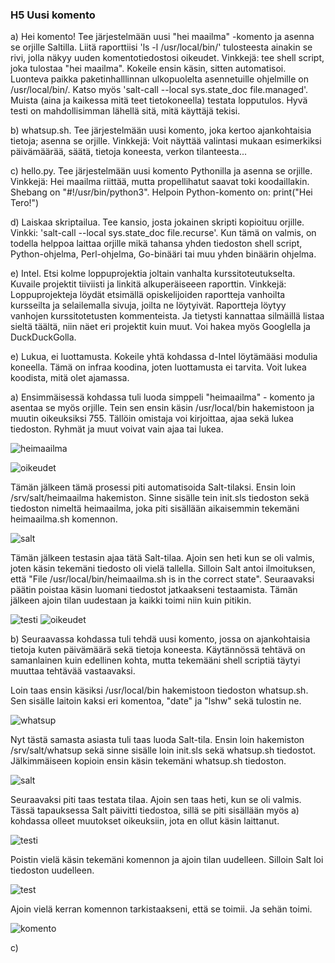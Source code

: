 ### H5 Uusi komento

a) Hei komento! Tee järjestelmään uusi "hei maailma" -komento ja asenna se orjille Saltilla. Liitä raporttiisi 'ls -l /usr/local/bin/' tulosteesta ainakin se rivi, jolla näkyy uuden komentotiedostosi oikeudet. Vinkkejä: tee shell script, joka tulostaa "hei maailma". Kokeile ensin käsin, sitten automatisoi. Luonteva paikka paketinhalllinnan ulkopuolelta asennetuille ohjelmille on /usr/local/bin/. Katso myös 'salt-call --local sys.state_doc file.managed'. Muista (aina ja kaikessa mitä teet tietokoneella) testata lopputulos. Hyvä testi on mahdollisimman lähellä sitä, mitä käyttäjä tekisi.

b) whatsup.sh. Tee järjestelmään uusi komento, joka kertoo ajankohtaisia tietoja; asenna se orjille. Vinkkejä: Voit näyttää valintasi mukaan esimerkiksi päivämäärää, säätä, tietoja koneesta, verkon tilanteesta...

c) hello.py. Tee järjestelmään uusi komento Pythonilla ja asenna se orjille. Vinkkejä: Hei maailma riittää, mutta propellihatut saavat toki koodaillakin. Shebang on "#!/usr/bin/python3". Helpoin Python-komento on: print("Hei Tero!")

d) Laiskaa skriptailua. Tee kansio, josta jokainen skripti kopioituu orjille. Vinkki: 'salt-call --local sys.state_doc file.recurse'. Kun tämä on valmis, on todella helppoa laittaa orjille mikä tahansa yhden tiedoston shell script, Python-ohjelma, Perl-ohjelma, Go-binääri tai muu yhden binäärin ohjelma.

e) Intel. Etsi kolme loppuprojektia joltain vanhalta kurssitoteutukselta. Kuvaile projektit tiiviisti ja linkitä alkuperäiseeen raporttin. Vinkkejä: Loppuprojekteja löydät etsimällä opiskelijoiden raportteja vanhoilta kursseilta ja selailemalla sivuja, joilta ne löytyivät. Raportteja löytyy vanhojen kurssitotetusten kommenteista. Ja tietysti kannattaa silmäillä listaa sieltä täältä, niin näet eri projektit kuin muut. Voi hakea myös Googlella ja DuckDuckGolla.

e) Lukua, ei luottamusta. Kokeile yhtä kohdassa d-Intel löytämääsi modulia koneella. Tämä on infraa koodina, joten luottamusta ei tarvita. Voit lukea koodista, mitä olet ajamassa.


a) Ensimmäisessä kohdassa tuli luoda simppeli "heimaailma" - komento ja asentaa se myös orjille. Tein sen ensin käsin /usr/local/bin hakemistoon ja muutin oikeuksiksi 755. Tällöin omistaja voi kirjoittaa, ajaa sekä lukea tiedoston. Ryhmät ja muut voivat vain ajaa tai lukea.

![heimaailma](https://imgur.com/MKfUzLG.png)

![oikeudet](https://imgur.com/avYsaYm.png)

Tämän jälkeen tämä prosessi piti automatisoida Salt-tilaksi. Ensin loin /srv/salt/heimaailma hakemiston. Sinne sisälle tein init.sls tiedoston sekä tiedoston nimeltä heimaailma, joka piti sisällään aikaisemmin tekemäni heimaailma.sh komennon.

![salt](https://imgur.com/F4DWetw.png)

Tämän jälkeen testasin ajaa tätä Salt-tilaa. Ajoin sen heti kun se oli valmis, joten käsin tekemäni tiedosto oli vielä tallella. Silloin Salt antoi ilmoituksen, että "File /usr/local/bin/heimaailma.sh is in the correct state". Seuraavaksi päätin poistaa käsin luomani tiedostot jatkaakseni testaamista. Tämän jälkeen ajoin tilan uudestaan ja kaikki toimi niin kuin pitikin.

![testi](https://imgur.com/eHyXpZM.png)
![oikeudet](https://imgur.com/u7eXX2d.png)

b) Seuraavassa kohdassa tuli tehdä uusi komento, jossa on ajankohtaisia tietoja kuten päivämäärä sekä tietoja koneesta. Käytännössä tehtävä on samanlainen kuin edellinen kohta, mutta tekemääni shell scriptiä täytyi muuttaa tehtävää vastaavaksi.

Loin taas ensin käsiksi /usr/local/bin hakemistoon tiedoston whatsup.sh. Sen sisälle laitoin kaksi eri komentoa, "date" ja "lshw" sekä tulostin ne.

![whatsup](https://imgur.com/0erYznN.png)

Nyt tästä samasta asiasta tuli taas luoda Salt-tila. Ensin loin hakemiston /srv/salt/whatsup sekä sinne sisälle loin init.sls sekä whatsup.sh tiedostot. Jälkimmäiseen kopioin ensin käsin tekemäni whatsup.sh tiedoston.

![salt](https://imgur.com/GAiMzG2.png)

Seuraavaksi piti taas testata tilaa. Ajoin sen taas heti, kun se oli valmis. Tässä tapauksessa Salt päivitti tiedostoa, sillä se piti sisällään myös a) kohdassa olleet muutokset oikeuksiin, jota en ollut käsin laittanut.

![testi](https://imgur.com/KEMpr1y.png)

Poistin vielä käsin tekemäni komennon ja ajoin tilan uudelleen. Silloin Salt loi tiedoston uudelleen.

![test](https://imgur.com/RwIYm4E.png)

Ajoin vielä kerran komennon tarkistaakseni, että se toimii. Ja sehän toimi.

![komento](https://imgur.com/Zp2FTZM.png)

c)
